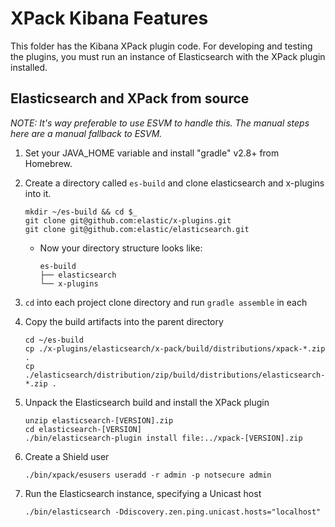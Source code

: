 # XPack Kibana Features

This folder has the Kibana XPack plugin code. For developing and testing the plugins, you must run an instance of Elasticsearch with the XPack plugin installed.

## Elasticsearch and XPack from source

*NOTE: It's way preferable to use ESVM to handle this. The manual steps here are a manual fallback to ESVM.*

1. Set your JAVA_HOME variable and install "gradle" v2.8+ from Homebrew.
1. Create a directory called `es-build` and clone elasticsearch and x-plugins into it.

    ```
    mkdir ~/es-build && cd $_
    git clone git@github.com:elastic/x-plugins.git
    git clone git@github.com:elastic/elasticsearch.git
    ```
   - Now your directory structure looks like:

      ```
      es-build
      ├── elasticsearch
      └── x-plugins
      ```
1. `cd` into each project clone directory and run `gradle assemble` in each
1. Copy the build artifacts into the parent directory

    ```
    cd ~/es-build
    cp ./x-plugins/elasticsearch/x-pack/build/distributions/xpack-*.zip .
    cp ./elasticsearch/distribution/zip/build/distributions/elasticsearch-*.zip .
    ```
1. Unpack the Elasticsearch build and install the XPack plugin

    ```
    unzip elasticsearch-[VERSION].zip
    cd elasticsearch-[VERSION]
    ./bin/elasticsearch-plugin install file:../xpack-[VERSION].zip
    ```
1. Create a Shield user

    ```
    ./bin/xpack/esusers useradd -r admin -p notsecure admin
    ```
1. Run the Elasticsearch instance, specifying a Unicast host

    ```
    ./bin/elasticsearch -Ddiscovery.zen.ping.unicast.hosts="localhost"
    ```
